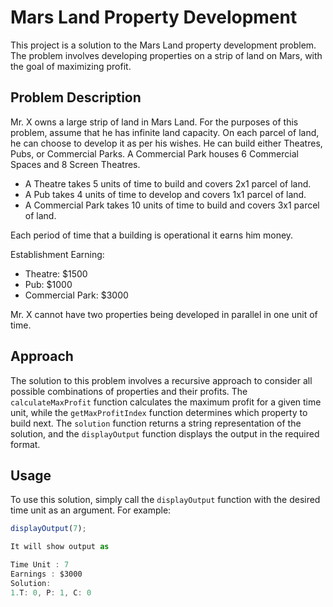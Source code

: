# Mars Land Property Development

This project is a solution to the Mars Land property development problem. The problem involves developing properties on a strip of land on Mars, with the goal of maximizing profit.

## Problem Description

Mr. X owns a large strip of land in Mars Land. For the purposes of this problem, assume that he has infinite land capacity. On each parcel of land, he can choose to develop it as per his wishes. He can build either Theatres, Pubs, or Commercial Parks. A Commercial Park houses 6 Commercial Spaces and 8 Screen Theatres.

- A Theatre takes 5 units of time to build and covers 2x1 parcel of land.
- A Pub takes 4 units of time to develop and covers 1x1 parcel of land.
- A Commercial Park takes 10 units of time to build and covers 3x1 parcel of land.

Each period of time that a building is operational it earns him money.

Establishment Earning:
- Theatre: $1500
- Pub: $1000
- Commercial Park: $3000

Mr. X cannot have two properties being developed in parallel in one unit of time.

## Approach

The solution to this problem involves a recursive approach to consider all possible combinations of properties and their profits. The `calculateMaxProfit` function calculates the maximum profit for a given time unit, while the `getMaxProfitIndex` function determines which property to build next. The `solution` function returns a string representation of the solution, and the `displayOutput` function displays the output in the required format.

## Usage

To use this solution, simply call the `displayOutput` function with the desired time unit as an argument. For example:

```javascript
displayOutput(7);

It will show output as

Time Unit : 7
Earnings : $3000
Solution: 
1.T: 0, P: 1, C: 0